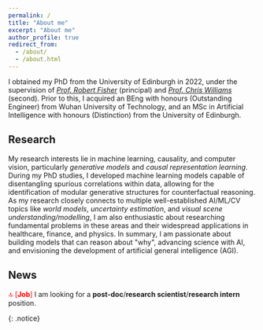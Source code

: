 ```yaml
---
permalink: /
title: "About me"
excerpt: "About me"
author_profile: true
redirect_from:
  - /about/
  - /about.html
---
```


I obtained my PhD from the University of Edinburgh in 2022, under the supervision of [*Prof. Robert Fisher*](https://homepages.inf.ed.ac.uk/rbf/) (principal) and [*Prof. Chris Williams*](https://homepages.inf.ed.ac.uk/ckiw/) (second). Prior to this, I acquired an BEng with honours (Outstanding Engineer) from Wuhan University of Technology, and an MSc in Artificial Intelligence with honours (Distinction) from the University of Edinburgh.


Research
------
My research interests lie in machine learning, causality, and computer vision, particularly *generative models* and *causal representation learning*. During my PhD studies, I developed machine learning models capable of disentangling spurious correlations within data, allowing for the identification of modular generative structures for counterfactual reasoning. As my research closely connects to multiple well-established AI/ML/CV topics like *world models*, *uncertainty estimation*, and *visual scene understanding/modelling*, I am also enthusiastic about researching fundamental problems in these areas and their widespread applications in healthcare, finance, and physics. In summary, I am passionate about building models that can reason about "why", advancing science with AI, and envisioning the development of artificial general intelligence (AGI). 

<!-- My research interests lie in generative models and causal representation learning. In particular, during my PhD studies, I focused on structured representation learning using generative models. This involves investigating methods to disentangle spurious correlations and identify modular structures within data to facilitate counterfactual reasoning. In general, I am passionate about building (structured) world models, advancing science (esp. healthcare, physics, and finance) with AI, and dreaming about creating artificial general intelligence (AGI). -->


News
------
<span style="color:red"> :top: [**Job**] </span> I am looking for a **post-doc**/**research scientist**/**research intern** position.<br/>
<!-- <span style="color:red"> :top: **Research** </span> New preprint: [Controllable Video Generation by Learning the Underlying Dynamical System with Neural ODE](https://arxiv.org/abs/2303.05323)<br/>
<span style="color:red"> :top: **Research** </span> Our paper: [Duplicate Latent Representation Suppression for Multi-object Variational Autoencoders](https://ieeexplore.ieee.org/stamp/stamp.jsp?arnumber=8491030) was accepted at BMVC 2021!<br/> -->
<!-- <span style="color:red"> News </span> **Talk** Presented at the MIT CSAIL department on [Fast skill acquisition with goal conditioned RL](https://www.youtube.com/watch?v=QRI4KkFfsr0&ab_channel=ImprobableAI), hosted by Pulkit Agrawal<br/>
<span style="color:red"> News </span> **Research** Our paper [Residual Learning from Demonstration](https://arxiv.org/pdf/2008.07682.pdf) was accepted at RA:L and ICRA 2022!<br/>
<span style="color:red"> News </span> **Research** Our paper [Hindsight Goal selection for Long-horizon Dexterous Manipulation](https://arxiv.org/pdf/2112.00597.pdf) was accepted at ICLR 2022!<br/>
<span style="color:red"> News </span> **Research** New paper on [Learning Time-invariant Reward functions with Meta-learning](https://arxiv.org/pdf/2107.03186.pdf)<br/>
<span style="color:red"> News </span>  **Workshop ICRA 2021 live!** Our workshop on Learning-To-Learn for Robotics aims to provide an informative overview of the existing challenges in L2L for Robotics. Consider submitting (deadline 15th May) [Website](https://sites.google.com/view/learn-to-learn-robotics/). <br/>
<span style="color:red"> News </span>  **Workshop ICLR 2021 live!** Our workshop on Learning-To-Learn brings together neuroscience and machine learning experts to push the boundaries of the field. [Website](https://sites.google.com/view/learning-2-learn). <br/>
<span style="color:red"> News </span> **Research** Our paper Model-Based Inverse Reinforcement Learning from Visual Demonstration was accepted at CoRL 2020! -->
{: .notice}


<!-- 
- :top: **<span style="color:red">[Attention]</span>** I am looking for a **post-doc researcher/research scientist/research intern** position. -->
<!-- - [:top:] I am looking for a **post-doc/research scientist/research intern** position. -->
<!-- *(will update you about my outdated news...)* -->



